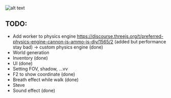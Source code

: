 ﻿![alt text](./public/assets/home/minecraft_logo_main.webp)

## TODO:

- Add worker to physics engine https://discourse.threejs.org/t/preferred-physics-engine-cannon-js-ammo-js-diy/1565/2 (added but performance stay bad) -> custom physics engine (done)
- World generation
- Inventory (done)
- UI (done)
- Setting FOV, shadow, ...vv
- F2 to show coordinate (done)
- Breath effect while walk (done)
- Steve
- Sound effect (done)